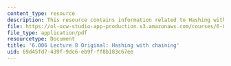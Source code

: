```yaml
---
content_type: resource
description: This resource contains information related to Hashing with chaining.
file: https://ol-ocw-studio-app-production.s3.amazonaws.com/courses/6-006-introduction-to-algorithms-fall-2011/69d45fd7439f9dc6eb9fff8b183c67ee_MIT6_006F11_lec08_orig.pdf
file_type: application/pdf
resourcetype: Document
title: '6.006 Lecture 8 Original: Hashing with chaining'
uid: 69d45fd7-439f-9dc6-eb9f-ff8b183c67ee
---
```

